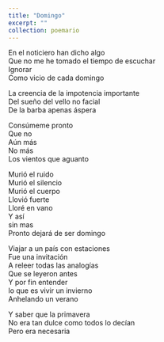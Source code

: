 ```yaml
---
title: "Domingo"
excerpt: ""
collection: poemario
---
```

<p>
En el noticiero han dicho algo  <br>
Que no me he tomado el tiempo de escuchar  <br>
Ignorar <br>
Como vicio de cada domingo  <br>
</p>
<p>
La creencia de la impotencia importante  <br>
Del sueño del vello no facial  <br>
De la barba apenas áspera  <br>
</p>
<p>
Consúmeme pronto  <br>
Que no  <br>
Aún más  <br>
No más  <br>
Los vientos que aguanto  <br>
</p>
<p>
Murió el ruido  <br>
Murió el silencio  <br>
Murió el cuerpo  <br>
Llovió fuerte  <br>
Lloré en vano  <br>
Y así<br>
sin mas  <br>
Pronto dejará de ser domingo <br>
</p>
<p>
Viajar a un país con estaciones  <br>
Fue una invitación  <br>
A releer todas las analogías  <br>
Que se leyeron antes  <br>
Y por fin entender  <br>
lo que es vivir un invierno  <br>
Anhelando un verano  <br>
</p>
<p>
Y saber que la primavera  <br>
No era tan dulce como todos lo decían <br>
Pero era necesaria <br>
</p>
